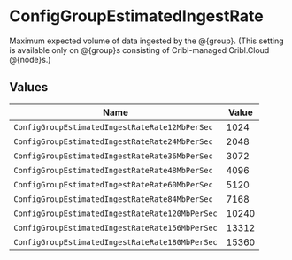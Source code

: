 # ConfigGroupEstimatedIngestRate

Maximum expected volume of data ingested by the @{group}. (This setting is available only on @{group}s consisting of Cribl-managed Cribl.Cloud @{node}s.)


## Values

| Name                                            | Value                                           |
| ----------------------------------------------- | ----------------------------------------------- |
| `ConfigGroupEstimatedIngestRateRate12MbPerSec`  | 1024                                            |
| `ConfigGroupEstimatedIngestRateRate24MbPerSec`  | 2048                                            |
| `ConfigGroupEstimatedIngestRateRate36MbPerSec`  | 3072                                            |
| `ConfigGroupEstimatedIngestRateRate48MbPerSec`  | 4096                                            |
| `ConfigGroupEstimatedIngestRateRate60MbPerSec`  | 5120                                            |
| `ConfigGroupEstimatedIngestRateRate84MbPerSec`  | 7168                                            |
| `ConfigGroupEstimatedIngestRateRate120MbPerSec` | 10240                                           |
| `ConfigGroupEstimatedIngestRateRate156MbPerSec` | 13312                                           |
| `ConfigGroupEstimatedIngestRateRate180MbPerSec` | 15360                                           |